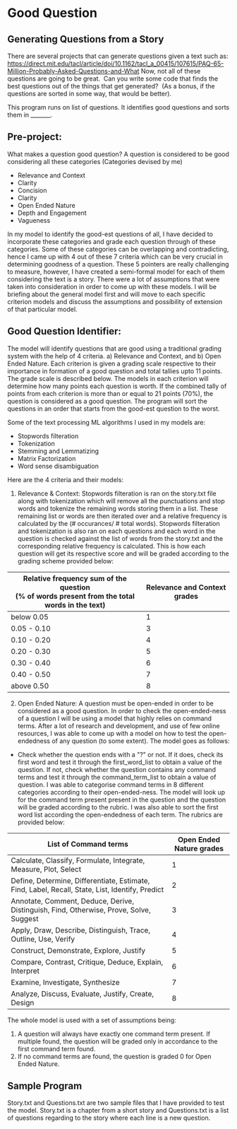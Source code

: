 # Good Question

## Generating Questions from a Story
There are several projects that can generate questions given a text such as:
https://direct.mit.edu/tacl/article/doi/10.1162/tacl_a_00415/107615/PAQ-65-Million-Probably-Asked-Questions-and-What
Now, not all of these questions are going to be great.  Can you write some code that finds the best questions out of the things that get generated?  (As a bonus, if the questions are sorted in some way, that would be better).  

This program runs on list of questions. It identifies good questions and sorts them in _______. 

## Pre-project:
What makes a question good question?
A question is considered to be good considering all these categories (Categories devised by me)

- Relevance and Context
- Clarity
- Concision
- Clarity
- Open Ended Nature
- Depth and Engagement
- Vagueness

In my model to identify the good-est questions of all, I have decided to incorporate these categories and grade each question through of these categories. Some of these categories can be overlapping and contradicting, hence I came up with 4 out of these 7 criteria which can be very crucial in determining goodness of a question. These 5 pointers are really challenging to measure, however, I have created a semi-formal model for each of them considering the text is a story. There were a lot of assumptions that were taken into consideration in order to come up with these models. I will be briefing about the general model first and will move to each specific criterion models and discuss the assumptions and possibility of extension of that particular model. 

## Good Question Identifier:

The model will identify questions that are good using a traditional grading system with the help of 4 criteria. a) Relevance and Context, and b) Open Ended Nature. Each criterion is given a grading scale respective to their importance in formation of a good question and total tallies upto 11 points. The grade scale is described below. The models in each criterion will determine how many points each question is worth. If the combined tally of points from each criterion is more than or equal to 21 points (70%), the question is considered as a good question. The program will sort the questions in an order that starts from the good-est question to the worst. 

Some of the text processing ML algorithms I used in my models are:
- Stopwords filteration
- Tokenization
- Stemming and Lemmatizing 
- Matrix Factorization
- Word sense disambiguation

Here are the 4 criteria and their models:

1) Relevance & Context:
Stopwords filteration is ran on the story.txt file along with tokenization which will remove all the punctuations and stop words and tokenize the remaining words storing them in a list. These remaining list or words are then iterated over and a relative frequency is calculated by the (# occurances/ # total words). 
Stopwords filteration and tokenization is also ran on each questions and each word in the question is checked against the list of words from the story.txt and the corresponding relative frequency is calculated. This is how each question will get its respective score and will be graded according to the grading scheme provided below:

| Relative frequency sum of the question <br/> (% of words present from the total words in the text) | Relevance and Context grades |
| ------------- | ------------- |
| below 0.05 | 1  |
| 0.05 - 0.10| 3  |
| 0.10 - 0.20| 4  |
| 0.20 - 0.30| 5  |
| 0.30 - 0.40| 6  |
| 0.40 - 0.50| 7  |
| above 0.50 | 8  |

2) Open Ended Nature:
A question must be open-ended in order to be considered as a good question. In order to check the open-ended-ness of a question I will be using a model that highly relies on command terms. After a lot of research and development, and use of few online resources, I was able to come up with a model on how to test the open-endedness of any question (to some extent). The model goes as follows:
  - Check whether the question ends with a "?" or not. If it does, check its first word and test it through the first_word_list to obtain a value of the question. If not, check whether the question contains any command terms and test it through the command_term_list to obtain a value of question.
I was able to categorise command terms in 8 different categories according to their open-ended-ness. The model will look up for the command term present present in the question and the question will be graded according to the rubric. I was also able to sort the first word list according the open-endedness of each term. The rubrics are provided below:

| List of Command terms  | Open Ended Nature grades |
| ------------- | ------------- |
| Calculate, Classify, Formulate, Integrate, Measure, Plot, Select | 1  |
| Define, Determine, Differentiate, Estimate, Find, Label, Recall, State, List, Identify, Predict | 2  |
| Annotate, Comment, Deduce, Derive, Distinguish, Find, Otherwise, Prove, Solve, Suggest | 3  |
| Apply, Draw, Describe, Distinguish, Trace, Outline, Use, Verify | 4  |
| Construct, Demonstrate, Explore, Justify | 5  |
| Compare, Contrast, Critique, Deduce, Explain, Interpret | 6  |
| Examine, Investigate, Synthesize  | 7  |
| Analyze, Discuss, Evaluate, Justify, Create, Design | 8  |

The whole model is used with a set of assumptions being:
1) A question will always have exactly one command term present. If multiple found, the question will be graded only in accordance to the first command term found.
2) If no command terms are found, the question is graded 0 for Open Ended Nature.


## Sample Program
Story.txt and Questions.txt are two sample files that I have provided to test the model. Story.txt is a chapter from a short story and Questions.txt is a list of questions regarding to the story where each line is a new question. 
